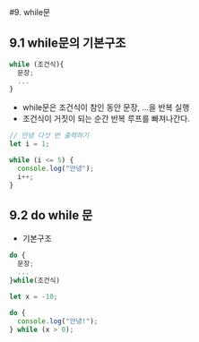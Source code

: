#9. while문

## 9.1 while문의 기본구조

```js
while (조건식){
  문장;
  ...
}
```

- while문은 조건식이 참인 동안 문장, ...을 반복 실행
- 조건식이 거짓이 되는 순간 반복 루프를 빠져나간다.

```js
// 안녕 다섯 번 출력하기
let i = 1;

while (i <= 5) {
  console.log("안녕");
  i++;
}
```

## 9.2 do while 문

- 기본구조

```js
do {
  문장;
  ...
}while(조건식)
```

```js
let x = -10;

do {
  console.log("안녕!");
} while (x > 0);
```
